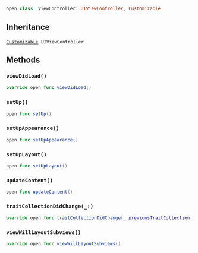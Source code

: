 
``` swift
open class _ViewController: UIViewController, Customizable 
```

## Inheritance

[`Customizable`](Customizable), `UIViewController`

## Methods

### `viewDidLoad()`

``` swift
override open func viewDidLoad() 
```

### `setUp()`

``` swift
open func setUp() 
```

### `setUpAppearance()`

``` swift
open func setUpAppearance() 
```

### `setUpLayout()`

``` swift
open func setUpLayout() 
```

### `updateContent()`

``` swift
open func updateContent() 
```

### `traitCollectionDidChange(_:)`

``` swift
override open func traitCollectionDidChange(_ previousTraitCollection: UITraitCollection?) 
```

### `viewWillLayoutSubviews()`

``` swift
override open func viewWillLayoutSubviews() 
```
